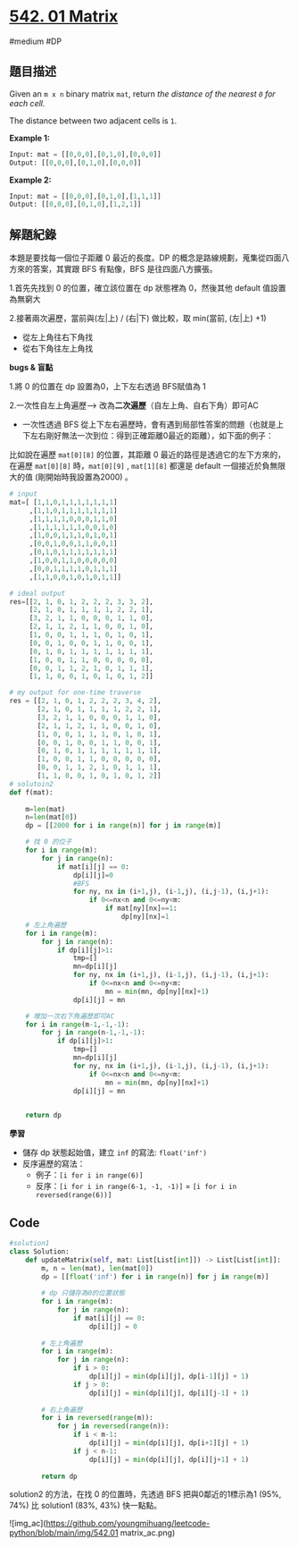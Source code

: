 # [542. 01 Matrix](https://leetcode.cn/problems/01-matrix/)

#medium #DP



## 題目描述

Given an `m x n` binary matrix `mat`, return *the distance of the nearest `0` for each cell.*

The distance between two adjacent cells is `1`.

 

**Example 1:**

```python
Input: mat = [[0,0,0],[0,1,0],[0,0,0]]
Output: [[0,0,0],[0,1,0],[0,0,0]]
```

**Example 2:**

```python
Input: mat = [[0,0,0],[0,1,0],[1,1,1]]
Output: [[0,0,0],[0,1,0],[1,2,1]]

```



## 解題紀錄

本題是要找每一個位子距離 0 最近的長度。DP 的概念是路線規劃，蒐集從四面八方來的答案，其實跟 BFS 有點像，BFS 是往四面八方擴張。

1.首先先找到 0 的位置，確立該位置在 dp 狀態裡為 0，然後其他 default 值設置為無窮大

2.接著兩次遍歷，當前與(左|上) / (右|下) 做比較，取 min(當前, (左|上) +1) 

* 從左上角往右下角找
* 從右下角往左上角找



**bugs & 盲點**

1.將 0 的位置在 dp 設置為0，上下左右透過 BFS賦值為 1

2.一次性自左上角遍歷--> 改為**二次遍歷**（自左上角、自右下角）即可AC

* 一次性透過 BFS 從上下左右遍歷時，會有遇到局部性答案的問題（也就是上下左右剛好無法一次到位：得到正確距離0最近的距離），如下面的例子：

比如說在遍歷 `mat[0][8]` 的位置，其距離 0 最近的路徑是透過它的左下方來的，在遍歷 `mat[0][8]` 時，`mat[0][9]` , `mat[1][8]` 都還是 default 一個接近於負無限大的值  (剛開始時我設置為2000) 。

```python
# input
mat=[ [1,1,0,1,1,1,1,1,1,1]
     ,[1,1,0,1,1,1,1,1,1,1]
     ,[1,1,1,1,0,0,0,1,1,0]
     ,[1,1,1,1,1,1,0,0,1,0]
     ,[1,0,0,1,1,1,0,1,0,1]
     ,[0,0,1,0,0,1,1,0,0,1]
     ,[0,1,0,1,1,1,1,1,1,1]
     ,[1,0,0,1,1,0,0,0,0,0]
     ,[0,0,1,1,1,1,0,1,1,1]
     ,[1,1,0,0,1,0,1,0,1,1]]

# ideal output
res=[[2, 1, 0, 1, 2, 2, 2, 3, 3, 2],
     [2, 1, 0, 1, 1, 1, 1, 2, 2, 1],
     [3, 2, 1, 1, 0, 0, 0, 1, 1, 0],
     [2, 1, 1, 2, 1, 1, 0, 0, 1, 0],
     [1, 0, 0, 1, 1, 1, 0, 1, 0, 1],
     [0, 0, 1, 0, 0, 1, 1, 0, 0, 1],
     [0, 1, 0, 1, 1, 1, 1, 1, 1, 1],
     [1, 0, 0, 1, 1, 0, 0, 0, 0, 0],
     [0, 0, 1, 1, 2, 1, 0, 1, 1, 1],
     [1, 1, 0, 0, 1, 0, 1, 0, 1, 2]]

# my output for one-time traverse
res = [[2, 1, 0, 1, 2, 2, 2, 3, 4, 2],
       [2, 1, 0, 1, 1, 1, 1, 2, 2, 1],
       [3, 2, 1, 1, 0, 0, 0, 1, 1, 0],
       [2, 1, 1, 2, 1, 1, 0, 0, 1, 0],
       [1, 0, 0, 1, 1, 1, 0, 1, 0, 1],
       [0, 0, 1, 0, 0, 1, 1, 0, 0, 1],
       [0, 1, 0, 1, 1, 1, 1, 1, 1, 1],
       [1, 0, 0, 1, 1, 0, 0, 0, 0, 0],
       [0, 0, 1, 1, 2, 1, 0, 1, 1, 1],
       [1, 1, 0, 0, 1, 0, 1, 0, 1, 2]]
# solutoin2
def f(mat):        
    
    m=len(mat)
    n=len(mat[0])
    dp = [[2000 for i in range(n)] for j in range(m)]

    # 找 0 的位子  
    for i in range(m):
        for j in range(n):
            if mat[i][j] == 0:
                dp[i][j]=0
                #BFS
                for ny, nx in (i+1,j), (i-1,j), (i,j-1), (i,j+1):
                    if 0<=nx<n and 0<=ny<m:
                        if mat[ny][nx]==1:
                            dp[ny][nx]=1
    # 左上角遍歷
    for i in range(m):
        for j in range(n):
            if dp[i][j]>1:
                tmp=[]
                mn=dp[i][j]
                for ny, nx in (i+1,j), (i-1,j), (i,j-1), (i,j+1):
                    if 0<=nx<n and 0<=ny<m:
                        mn = min(mn, dp[ny][nx]+1)
                dp[i][j] = mn

    # 增加一次右下角遍歷即可AC
    for i in range(m-1,-1,-1):
        for j in range(n-1,-1,-1):
            if dp[i][j]>1:
                tmp=[]
                mn=dp[i][j]
                for ny, nx in (i+1,j), (i-1,j), (i,j-1), (i,j+1):
                    if 0<=nx<n and 0<=ny<m:
                        mn = min(mn, dp[ny][nx]+1)
                dp[i][j] = mn

                
    return dp
```



**學習**

* 儲存 dp 狀態起始值，建立 `inf` 的寫法:  `float('inf')`
* 反序遍歷的寫法：
  * 例子：`[i for i in range(6)]`
  * 反序：`[i for i in range(6-1, -1, -1)]`  =  `[i for i in reversed(range(6))]`



## Code

```python
#solution1
class Solution:
    def updateMatrix(self, mat: List[List[int]]) -> List[List[int]]:
        m, n = len(mat), len(mat[0])
        dp = [[float('inf') for i in range(n)] for j in range(m)]
        
        # dp 只儲存為0的位置狀態
        for i in range(m):
            for j in range(n):
                if mat[i][j] == 0:
                    dp[i][j] = 0
        
        # 左上角遍歷
        for i in range(m):
            for j in range(n):
                if i > 0:
                    dp[i][j] = min(dp[i][j], dp[i-1][j] + 1)
                if j > 0:
                    dp[i][j] = min(dp[i][j], dp[i][j-1] + 1)
        
        # 右上角遍歷
        for i in reversed(range(m)):
            for j in reversed(range(n)):
                if i < m-1:
                    dp[i][j] = min(dp[i][j], dp[i+1][j] + 1)
                if j < n-1:
                    dp[i][j] = min(dp[i][j], dp[i][j+1] + 1)
        
        return dp

```

solution2 的方法，在找 0 的位置時，先透過 BFS 把與0鄰近的1標示為1 (95%, 74%) 比 solution1 (83%, 43%) 快一點點。

![img_ac](https://github.com/youngmihuang/leetcode-python/blob/main/img/542.01 matrix_ac.png)
